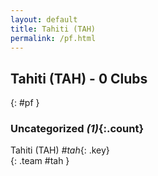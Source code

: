```yaml
---
layout: default
title: Tahiti (TAH)
permalink: /pf.html
---
```



## Tahiti (TAH) - 0 Clubs
{: #pf }









### Uncategorized _(1)_{:.count}


Tahiti  (TAH)  _#tah_{: .key} <br>
{: .team #tah }


 
